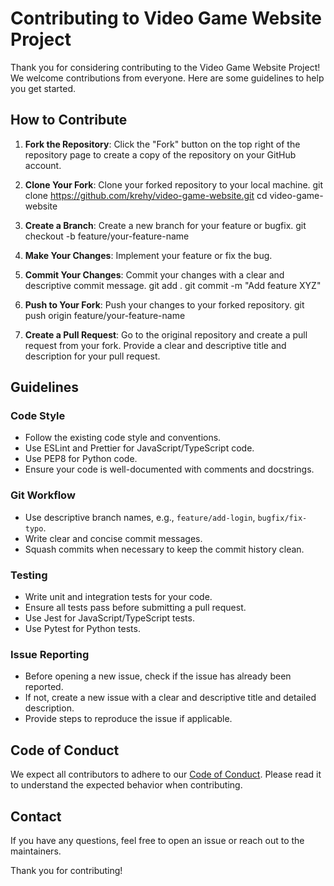 # Contributing to Video Game Website Project

Thank you for considering contributing to the Video Game Website Project! We welcome contributions from everyone. Here are some guidelines to help you get started.

## How to Contribute

1. **Fork the Repository**: Click the "Fork" button on the top right of the repository page to create a copy of the repository on your GitHub account.

2. **Clone Your Fork**: Clone your forked repository to your local machine.
git clone https://github.com/krehy/video-game-website.git
cd video-game-website
3. **Create a Branch**: Create a new branch for your feature or bugfix.
git checkout -b feature/your-feature-name


4. **Make Your Changes**: Implement your feature or fix the bug.

5. **Commit Your Changes**: Commit your changes with a clear and descriptive commit message.
git add .
git commit -m "Add feature XYZ"
6. **Push to Your Fork**: Push your changes to your forked repository.
git push origin feature/your-feature-name


7. **Create a Pull Request**: Go to the original repository and create a pull request from your fork. Provide a clear and descriptive title and description for your pull request.

## Guidelines

### Code Style

- Follow the existing code style and conventions.
- Use ESLint and Prettier for JavaScript/TypeScript code.
- Use PEP8 for Python code.
- Ensure your code is well-documented with comments and docstrings.

### Git Workflow

- Use descriptive branch names, e.g., `feature/add-login`, `bugfix/fix-typo`.
- Write clear and concise commit messages.
- Squash commits when necessary to keep the commit history clean.

### Testing

- Write unit and integration tests for your code.
- Ensure all tests pass before submitting a pull request.
- Use Jest for JavaScript/TypeScript tests.
- Use Pytest for Python tests.

### Issue Reporting

- Before opening a new issue, check if the issue has already been reported.
- If not, create a new issue with a clear and descriptive title and detailed description.
- Provide steps to reproduce the issue if applicable.

## Code of Conduct

We expect all contributors to adhere to our [Code of Conduct](./CODE_OF_CONDUCT.md). Please read it to understand the expected behavior when contributing.

## Contact

If you have any questions, feel free to open an issue or reach out to the maintainers.

Thank you for contributing!
